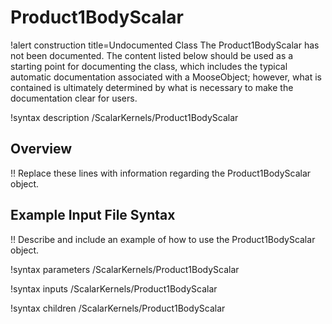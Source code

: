 # Product1BodyScalar

!alert construction title=Undocumented Class
The Product1BodyScalar has not been documented. The content listed below should be used as a starting point for
documenting the class, which includes the typical automatic documentation associated with a
MooseObject; however, what is contained is ultimately determined by what is necessary to make the
documentation clear for users.

!syntax description /ScalarKernels/Product1BodyScalar

## Overview

!! Replace these lines with information regarding the Product1BodyScalar object.

## Example Input File Syntax

!! Describe and include an example of how to use the Product1BodyScalar object.

!syntax parameters /ScalarKernels/Product1BodyScalar

!syntax inputs /ScalarKernels/Product1BodyScalar

!syntax children /ScalarKernels/Product1BodyScalar
